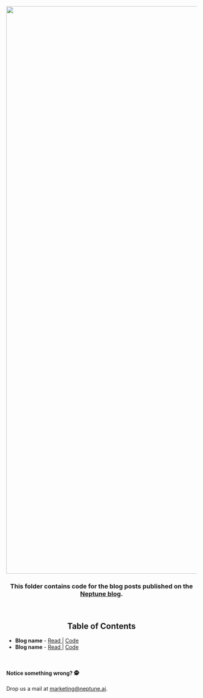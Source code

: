 <div align="center">
  <img src="https://neptune.ai/wp-content/uploads/2024/09/blog_banner-e1727436247215.png" width="1500" />
  <h3>
    This folder contains code for the blog posts published on the <a href="https://neptune.ai/blog">Neptune blog</a>.
  </h3>
  <br>
  <h2> Table of Contents </h2>
  <div align="left">
    <ul>
        <!-- Add in alphabetical order -->
        <li> <b>Blog name</b> - <a href="https://neptune.ai/blog/link"> Read </a> | <a href="community-code/link"> Code </a>
        <li> <b>Blog name</b> - <a href="https://neptune.ai/blog/link"> Read </a> | <a href="community-code/link"> Code </a>  
    </ul>
  <br>
  <h4> Notice something wrong? 🕵️</h4>
  Drop us a mail at <a href="mailto:marketing@neptune.ai"> marketing@neptune.ai</a>.
